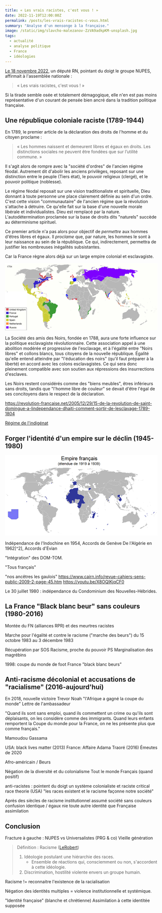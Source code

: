 ```yaml
---
title: « Les vrais racistes, c'est vous ! »
date: 2022-11-19T12:00:00Z
permalink: /posts/les-vrais-racistes-c-vous.html
summary: "Analyse d'un mensonge à la française."
image: /static/img/slavcho-malezanov-ZzVA9adkpKM-unsplash.jpg
tags:
  - actualité
  - analyse politique
  - France
  - idéologies
---
```


[Le 18 novembre 2022](https://twitter.com/MarxFanAccount/status/1593674113566097408), un député RN, pointant du doigt le groupe NUPES, affirmait à l'assemblée nationale :

> « Les vrais racistes, c'est vous ! »

Si la tirade semble osée et totalement démagogique, elle n'en est pas moins représentative d'un courant de pensée bien ancré dans la tradition politique française.

## Une république coloniale raciste (1789-1944)

En 1789, le premier article de la déclaration des droits de l'homme et du citoyen proclame :

> « Les hommes naissent et demeurent libres et égaux en droits. Les distinctions sociales ne peuvent être fondées que sur l’utilité commune. »

Il s'agit alors de rompre avec la "société d'ordres" de l'ancien régime féodal.
Autrement dit d'abolir les anciens privilèges, reposant sur une distinction entre le peuple (Tiers état), le pouvoir religieux (clergé), et le pouvoir politique (noblesse).

Le régime féodal reposait sur une vision traditionaliste et spirituelle, Dieu donnant à toute personne une place clairement définie au sein d'un ordre.
C'est cette vision "communautaire" de l'ancien régime que la révolution s'attache à détruire.
Ce qu'elle fait sur la base d'une nouvelle morale libérale et individualistes.
Dieu est remplacé par la nature.
L'autodétermination proclamée sur la base de droits dits "naturels" succède au déterminisme spirituel.

Ce premier article n'a pas alors pour objectif de _permettre_ aux hommes d'êtres libres et égaux.
Il _proclame_ que, par nature, les hommes le sont à leur naissance au sein de la république.
Ce qui, indirectement, permettra de justifier les nombreuses inégalités subsistantes.

Car la France règne alors déjà sur un large empire colonial et esclavagiste.

![Espaces colonisés par le Royaume de France et d'autres royaumes en 1754.](/static/img/Colonisation_1754.png)

La Société des amis des Noirs, fondée en 1788, aura une forte influence sur la politique esclavagiste révolutionnaire.
Cette association appel à une abolition modérée et progressive de l'esclavage, et à l'égalité entre "Noirs libres" et collons blancs, tous citoyens de la nouvelle république.
Égalité qu'elle entend atteindre par "l'éducation des noirs" (qu'il faut préparer à la liberté) en accord avec les colons esclavagistes.
Ce qui sera donc pleinement compatible avec son soutien aux répressions des insurrections d'esclaves.

Les Noirs restent considérés comme des "biens meubles", êtres inférieurs sans droits, tandis que "l'homme libre de couleur" se devait d'être l'égal de ses concitoyens dans le respect de la déclaration.

https://revolution-francaise.net/2005/12/29/15-de-la-revolution-de-saint-domingue-a-lindependance-dhaiti-comment-sortir-de-lesclavage-1789-1804

[Régime de l'indigénat](https://fr.wikipedia.org/wiki/Indig%C3%A9nat)

## Forger l'identité d'un empire sur le déclin (1945-1980)

![Carte de l'empire française de 1919 à 1939](/static/img/Empire_francais_1919-1939.png)

Indépendance de l'Indochine en 1954, Accords de Genève
De l'Algérie en 1962[^2], Accords d'Evian

"Intégration" des DOM-TOM.

"Tous français"

"nos ancêtres les gaulois"
https://www.cairn.info/revue-cahiers-sens-public-2009-2-page-45.htm
https://youtu.be/X8OQIKjqCF0

Le 30 juillet 1980 : indépendance du Condominium des Nouvelles-Hébrides.

## La France "Black blanc beur" sans couleurs (1980-2016)

Montée du FN (alliances RPR) et des meurtres racistes

Marche pour l'égalité et contre le racisme ("marche des beurs") du 15 octobre 1983 au 3 décembre 1983

Récupération par SOS Racisme, proche du pouvoir PS
Marginalisation des magrébins

1998: coupe du monde de foot
France "black blanc beurs"

## Anti-racisme décolonial et accusations de "racialisme" (2016-aujourd'hui)

En 2018, nouvelle victoire
Trevor Noah "l'Afrique a gagné la coupe du monde"
Lettre de l'ambassadeur

"Quand ils sont sans emploi, quand ils commettent un crime ou qu'ils sont déplaisants, on les considère comme des immigrants. Quand leurs enfants remportent la Coupe du monde pour la France, on ne les présente plus que comme français."

Mamoudou Gassama

USA: black lives matter (2013)
France: Affaire Adama Traoré (2016)
Émeutes de 2020

Afro-américain / Beurs

Négation de la diversité et du colonialisme
Tout le monde Français (quand positif)

anti-racistes : pointent du doigt un système colonialiste et raciste
critical race theorie (USA)
"les races existent et le racisme façonne notre société"

Après des siècles de racisme institutionnel assumé
société sans couleurs
confusion identique / égaux
nie toute autre identité que Française
assimilation

## Conclusion

Fracture à gauche : NUPES vs Universalistes (PRG & co)
Vieille génération

> Définition : Racisme ([LeRobert](https://dictionnaire.lerobert.com/definition/racisme))
>
> 1. Idéologie postulant une hiérarchie des races.
>    - Ensemble de réactions qui, consciemment ou non, s'accordent à cette idéologie.
> 2. Discrimination, hostilité violente envers un groupe humain.

Racisme != reconnaitre l'existence de la racialisation

Négation des identités multiples = violence institutionnelle et systémique.

"Identité française" (blanche et chrétienne)
Assimilation à cette identitée supposée
